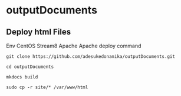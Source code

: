 # outputDocuments


## Deploy html Files 
Env CentOS Stream8 Apache
Apache deploy command

```terminal
git clone https://github.com/adesukedonanika/outputDocuments.git

cd outputDocuments

mkdocs build

sudo cp -r site/* /var/www/html
```

